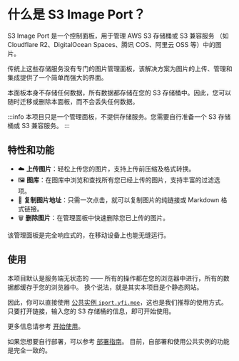 # 什么是 S3 Image Port？

S3 Image Port 是一个控制面板，用于管理 AWS S3 存储桶或 S3 兼容服务
（如 Cloudflare R2、DigitalOcean Spaces、腾讯 COS、阿里云 OSS 等）中的图片。

传统上这些存储服务没有专门的图片管理面板，该解决方案为图片的上传、管理和集成提供了一个简单而强大的界面。

本面板本身不存储任何数据，所有数据都存储在您的 S3 存储桶中。因此，您可以随时迁移或删除本面板，而不会丢失任何数据。

:::info
本项目只是一个管理面板，不提供存储服务。您需要自行准备一个 S3 存储桶或 S3 兼容服务。
:::

## 特性和功能

- :cloud: **上传图片**：轻松上传您的图片，支持上传前压缩及格式转换。
- :framed_picture: **图库**：在图库中浏览和查找所有您已经上传的图片，支持丰富的过滤选项。
- :link: **复制图片地址**：只需一次点击，就可以复制图片的纯链接或 Markdown 格式链接。
- :wastebasket: **删除图片**：在管理面板中快速删除您已上传的图片。

该管理面板是完全响应式的，在移动设备上也能无缝运行。

## 使用

本项目默认是服务端无状态的 —— 所有的操作都在您的浏览器中进行，所有的数据都缓存于您的浏览器中。
换个说法，就是其实本项目是个静态网站。

因此，你可以直接使用 [公共实例 `iport.yfi.moe`](https://iport.yfi.moe)，这也是我们推荐的使用方式。
只要打开链接，输入您的 S3 存储桶的信息，即可开始使用。

更多信息请参考 [开始使用](/zh/guide/getting-started)。

如果您想要自行部署，可以参考 [部署指南](/zh/guide/self-deployment)。
目前，自部署和使用公共实例的功能是完全一致的。
